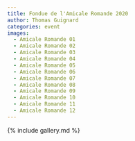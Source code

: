 ```yaml
---
title: Fondue de l'Amicale Romande 2020
author: Thomas Guignard
categories: event
images:
  - Amicale Romande 01
  - Amicale Romande 02
  - Amicale Romande 03
  - Amicale Romande 04
  - Amicale Romande 05
  - Amicale Romande 06
  - Amicale Romande 07
  - Amicale Romande 08
  - Amicale Romande 09
  - Amicale Romande 10
  - Amicale Romande 11
  - Amicale Romande 12
---
```


{% include gallery.md %}
